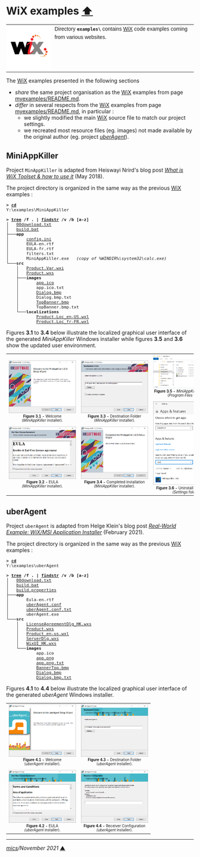 # <span id="top">WiX examples</span> <span style="size:30%;"><a href="../README.md">⬆</a></span>

<table style="font-family:Helvetica,Arial;font-size:14px;line-height:1.6;">
  <tr>
  <td style="border:0;padding:0 10px 0 0;min-width:120px;">
    <a href="https://wixtoolset.org/" rel="external"><img style="border:0;width:120px;" src="../docs/wixtoolset.png" alt="WiX project" /></a>
  </td>
  <td style="border:0;padding:0;vertical-align:text-top;">
    Directory <strong><code>examples\</code></strong> contains <a href="https://wixtoolset.org/" rel="external">WiX</a> code examples coming from various websites.
  </td>
  </tr>
</table>

The [WiX][wix_toolset] examples presented in the following sections 
- *share* the same project organisation as the [WiX][wix_toolset] examples from page [myexamples/README.md](../myexamples/README.md).
- *differ* in several respects from the [WiX][wix_toolset] examples from page [myexamples/README.md](../myexamples/README.md), in particular :
   - we slightly modified the main [WiX][wix_toolset] source file to match our project settings.
   - we recreated most resource files (eg. images) not made available by the original author (eg. project [*uberAgent*](#uber_agent)).

## <span id="mini_app_killer">MiniAppKiller</span>

Project `MinAppKiller` is adapted from Heiswayi Nrird's blog post *[What is WiX Toolset & how to use it][MiniAppKiller]* (May 2018).

The project directory is organized in the same way as the previous [WiX][wix_toolset] examples :

<pre style="font-size:80%;">
<b>&gt; <a href="https://docs.microsoft.com/en-us/windows-server/administration/windows-commands/cd">cd</a></b>
Y:\examples\MiniAppKiller
&nbsp;
<b>&gt; <a href="https://docs.microsoft.com/en-us/windows-server/administration/windows-commands/tree">tree</a> /f . | <a href="https://docs.microsoft.com/en-us/windows-server/administration/windows-commands/findstr">findstr</a> /v /b [a-z]</b>
│   <a href="./MiniAppKiller/00download.txt">00download.txt</a>
│   <a href="./MiniAppKiller/build.bat">build.bat</a>
├───<b>app</b>
│       <a href="./MiniAppKiller/app/config.ini">config.ini</a>
│       EULA-en.rtf
│       EULA-fr.rtf
│       filters.txt
│       MiniAppKiller.exe   <i>(copy of %WINDIR%\system32\calc.exe)</i>
└───<b>src</b>
    │   <a href="./MiniAppKiller/src/Product.Var.wxi">Product.Var.wxi</a>
    │   <a href="./MiniAppKiller/src/Product.wxs">Product.wxs</a>
    ├───<b>images</b>
    │       <a href="./MiniAppKiller/src/images/app.ico">app.ico</a>
    │       app.ico.txt
    │       <a href="./MiniAppKiller/src/images/Dialog.bmp">Dialog.bmp</a>
    │       Dialog.bmp.txt
    │       <a href="./MiniAppKiller/src/images/TopBanner.bmp">TopBanner.bmp</a>
    │       TopBanner.bmp.txt
    └───<b>localizations</b>
            <a href="./MiniAppKiller/src/localizations/Product.Loc_en-US.wxl">Product.Loc_en-US.wxl</a>
            <a href="./MiniAppKiller/src/localizations/Product.Loc_fr-FR.wxl">Product.Loc_fr-FR.wxl</a>
</pre>


Figures **3.1** to **3.4** below illustrate the localized graphical user interface of the generated *MiniAppKiller* Windows installer while figures **3.5** and **3.6** show the updated user environment.

<table>
<tr>
<td style="text-align:center;">
  <a href="images/MiniAppKiller_Welcome.png"><img style="max-width:180px;" src="images/MiniAppKiller_Welcome.png" /></a>
  <div style="font-size:70%;"><b>Figure 3.1 -</b> Welcome<br/>(<i>MiniAppKiller</i> installer).<br/>&nbsp;
  </div>
  <div>
  <a href="images/MiniAppKiller_EULA.png"><img style="max-width:180px;" src="images/MiniAppKiller_EULA.png" /></a>
  <div style="font-size:70%;"><b>Figure 3.2 -</b> EULA<br/><i>(MiniAppKiller</i> installer).
  </div>
</td>
<td style="text-align:center;">
  <a href="images/MiniAppKiller_DestinationFolder.png"><img style="max-width:180px;" src="images/MiniAppKiller_DestinationFolder.png" /></a>
  <div style="font-size:70%;"><b>Figure 3.3 -</b> Destination Folder<br/>(<i>MiniAppKiller</i> installer).<br/>&nbsp;
  </div>
  <div>
  <a href="images/MiniAppKiller_Completed.png"><img style="max-width:180px;" src="images/MiniAppKiller_Completed.png" /></a>
  <div style="font-size:70%;"><b>Figure 3.4 -</b> Completed installation<br/><i>(MiniAppKiller</i> installer).
  </div>
</td>
<td style="text-align:center;">
  <a href="images/MiniAppKiller_ProgFiles.png"><img style="max-width:180px;" src="images/MiniAppKiller_ProgFiles.png" /></a>
  <div style="font-size:70%;"><b>Figure 3.5 -</b> <i>MiniAppKiller</i> application<br/>(<i>Program Files</i> folder).<br/>&nbsp;
  </div>
  <div>
  <a href="images/MiniAppKiller_Uninstall.png"><img style="max-width:180px;" src="images/MiniAppKiller_Uninstall.png" /></a>
  <div style="font-size:70%;"><b>Figure 3.6 -</b> Uninstall <i>MiniAppKiller</i><br/><i>(Settings</i> folder).
  </div>
</td>
</tr>
</table>

## <span id="uber_agent">uberAgent</span>

Project `uberAgent` is adapted from Helge Klein's blog post *[Real-World Example: WiX/MSI Application Installer][uberAgent]* (February 2021).

The project directory is organized in the same way as the previous [WiX][wix_toolset] examples :

<pre style="font-size:80%;">
<b>&gt; <a href="https://docs.microsoft.com/en-us/windows-server/administration/windows-commands/cd">cd</a></b>
Y:\examples\uberAgent
&nbsp;
<b>&gt; <a href="https://docs.microsoft.com/en-us/windows-server/administration/windows-commands/tree">tree</a> /f . | <a href="https://docs.microsoft.com/en-us/windows-server/administration/windows-commands/findstr">findstr</a> /v /b [a-z]</b>
│   <a href="./uberAgent/00download.txt">00download.txt</a>
│   <a href="./uberAgent/build.bat">build.bat</a>
│   <a href="./uberAgent/build.properties">build.properties</a>
├───<b>app</b>
│       Eula-en.rtf
│       <a href="./uberAgent/app/uberAgent.conf">uberAgent.conf</a>
│       <a href="./uberAgent/app/uberAgent.conf.txt">uberAgent.conf.txt</a>
│       uberAgent.exe
└───<b>src</b>
    │   <a href="./uberAgent/src/LicenseAgreementDlg_HK.wxs">LicenseAgreementDlg_HK.wxs</a>
    │   <a href="./uberAgent/src/Product.wxs">Product.wxs</a>
    │   <a href="./uberAgent/src/Product_en-us.wxl">Product_en-us.wxl</a>
    │   <a href="./uberAgent/src/ServerDlg.wxs">ServerDlg.wxs</a>
    │   <a href="./uberAgent/src/WixUI_HK.wxs">WixUI_HK.wxs</a>
    └───<b>images</b>
            app.ico
            <a href="./uberAgent/src/images/app.png">app.png</a>
            <a href="./uberAgent/src/images/app.png.txt">app.png.txt</a>
            <a href="./uberAgent/src/images/BannerTop.bmp">BannerTop.bmp</a>
            <a href="./uberAgent/src/images/Dialog.bmp">Dialog.bmp</a>
            <a href="./uberAgent/src/images/Dialog.bmp.txt">Dialog.bmp.txt</a>
</pre>

Figures **4.1** to **4.4** below illustrate the localized graphical user interface of the generated *uberAgent* Windows installer.

<table>
<tr>
<td style="text-align:center;">
  <div>
  <a href="images/uberAgent_Setup1.png"><img style="max-width:180px;" src="images/uberAgent_Setup1.png" /></a>
  <div style="font-size:70%;"><b>Figure 4.1 -</b> Welcome<br/>(<i>uberAgent</i> installer).<br/>&nbsp;
  </div>
  <div>
  <a href="images/uberAgent_Setup2.png"><img style="max-width:180px;" src="images/uberAgent_Setup2.png" /></a>
  <div style="font-size:70%;"><b>Figure 4.2 -</b> EULA<br/><i>(uberAgent</i> installer).
  </div>
</td>
<td style="text-align:center;">
  <div>
  <a href="images/uberAgent_Setup3.png"><img style="max-width:180px;" src="images/uberAgent_Setup3.png" /></a>
  <div style="font-size:70%;"><b>Figure 4.3 -</b> Destination Folder<br/>(<i>uberAgent</i> installer).<br/>&nbsp;
  </div>
  <div>
  <a href="images/uberAgent_Setup4.png"><img style="max-width:180px;" src="images/uberAgent_Setup4.png" /></a>
  <div style="font-size:70%;"><b>Figure 4.4 -</b> Receiver Configuration<br/><i>(uberAgent</i> installer).
  </div>
</td>
</tr>
</table>

<!--
## <span id="footnotes">Footnotes</span>

<b name="footnote_01">[1]</b> ***File Checksums*** [↩](#anchor_01)

<p style="margin:0 0 1em 20px;">
</p>
-->

***

*[mics](https://lampwww.epfl.ch/~michelou/)/November 2021* [**&#9650;**](#top)
<span id="bottom">&nbsp;</span>

<!-- link refs -->

[MiniAppKiller]: https://heiswayi.nrird.com/get-started-with-wix-toolset
[uberAgent]: https://helgeklein.com/blog/real-world-example-wix-msi-application-installer/
[vs_solution]: https://docs.microsoft.com/en-us/visualstudio/extensibility/internals/solution-dot-sln-file?view=vs-2022
[windows_program_files]: https://en.wikipedia.org/wiki/Program_Files
[windows_settings]: https://support.microsoft.com/en-us/windows/find-settings-in-windows-10-6ffbef87-e633-45ac-a1e8-b7a834578ac6
[windows_start_menu]: https://support.microsoft.com/en-us/windows/see-what-s-on-the-start-menu-a8ccb400-ad49-962b-d2b1-93f453785a13
[wix_candle]: https://wixtoolset.org/documentation/manual/v3/overview/candle.html
[wix_component]: https://wixtoolset.org/documentation/manual/v3/xsd/wix/component.html
[wix_light]: https://wixtoolset.org/documentation/manual/v3/overview/light.html
[wix_toolset]: https://wixtoolset.org/
